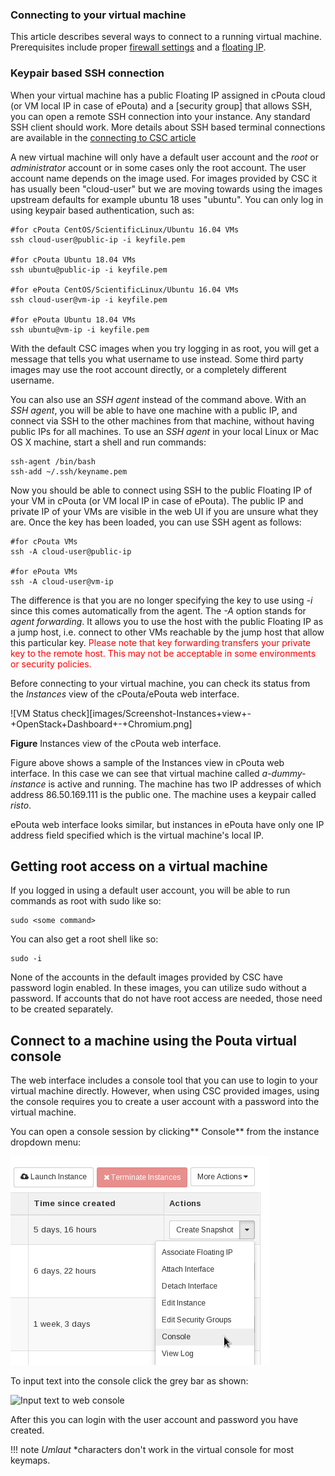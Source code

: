 ### Connecting to your virtual machine

This article describes several ways to connect to a running virtual machine.
Prerequisites include proper [firewall settings](launch-vm-from-web-gui#firewalls-and-security-groups)
and a [floating IP](launch-vm-from-web-gui#adding-a-public-ip-for-the-machine-in-cpouta).

### Keypair based SSH connection

When your virtual machine has a  public Floating IP assigned in cPouta
cloud (or VM local  IP in case of ePouta) and  a [security group] that
allows  SSH,  you   can  open  a  remote  SSH   connection  into  your
instance. Any standard SSH client  should work. More details about SSH
based terminal connections are  available in the [connecting to CSC article](../connections) 

A new  virtual machine will only  have a default user  account and the
*root*  or *administrator*  account or  in  some cases  only the  root
account. The user  account name depends on the image  used. For images
provided by  CSC it has  usually been  "cloud-user" but we  are moving
towards using the images upstream defaults  for example ubuntu 18 uses
"ubuntu". You can only log in using keypair based authentication, such
as:

    #for cPouta CentOS/ScientificLinux/Ubuntu 16.04 VMs
    ssh cloud-user@public-ip -i keyfile.pem

    #for cPouta Ubuntu 18.04 VMs
    ssh ubuntu@public-ip -i keyfile.pem

    #for ePouta CentOS/ScientificLinux/Ubuntu 16.04 VMs
    ssh cloud-user@vm-ip -i keyfile.pem

    #for ePouta Ubuntu 18.04 VMs
    ssh ubuntu@vm-ip -i keyfile.pem

With the default CSC images when you  try logging in as root, you will
get a message that tells you  what username to use instead. Some third
party  images may  use  the  root account  directly,  or a  completely
different username.

You can also use an *SSH agent*  instead of the command above. With an
*SSH agent*, you  will be able to  have one machine with  a public IP,
and connect via  SSH to the other machines from  that machine, without
having public  IPs for  all machines.  To use an  *SSH agent*  in your
local Linux or Mac OS X machine, start a shell and run commands:

    ssh-agent /bin/bash
    ssh-add ~/.ssh/keyname.pem

Now you should be able to connect  using SSH to the public Floating IP
of your VM in cPouta (or VM local IP in case of ePouta). The public IP
and private IP of your VMs are visible in the web UI if you are unsure
what they are. Once the key has  been loaded, you can use SSH agent as
follows: 

    #for cPouta VMs
    ssh -A cloud-user@public-ip

    #for ePouta VMs
    ssh -A cloud-user@vm-ip

The difference  is that you  are no  longer specifying the key  to use
using *-i*  since this  comes automatically from  the agent.  The *-A*
option stands  for *agent forwarding*. It  allows you to use  the host
with the public Floating IP as a  jump host, i.e. connect to other VMs
reachable  by the  jump host  that  allow this  particular key.  <span
style="color:#FF0000;">Please note that  key forwarding transfers your
private key  to the remote  host. This may  not be acceptable  in some
environments or security policies.</span>

Before connecting  to your virtual  machine, you can check  its status
from the *Instances* view of the cPouta/ePouta web interface.

![VM Status check][images/Screenshot-Instances+view+-+OpenStack+Dashboard+-+Chromium.png]

**Figure** Instances view of the cPouta web interface.

Figure above shows a  sample  of  the  Instances  view in  cPouta  web
interface.   In this  case  we  can see  that  virtual machine  called
*a-dummy-instance* is  active  and running.  The  machine  has two  IP
addresses  of  which address  86.50.169.111  is  the public  one.  The
machine uses a keypair called *risto*.

ePouta web interface looks similar, but  instances in ePouta have only
one IP  address field specified  which is the virtual  machine's local
IP.

## Getting root access on a virtual machine

If you logged in using a default user account, you will be able to run
commands as root with sudo like so:

    sudo <some command>

You can also get a root shell like so:

    sudo -i

None  of the  accounts  in the  default images  provided  by CSC  have
password login enabled. In these  images, you can utilize sudo without
a password.   If accounts  that do  not have  root access  are needed,
those need to be created separately.

## Connect to a machine using the Pouta virtual console

The web interface includes a console tool that you can use to login to
your  virtual  machine directly.   However,  when  using CSC  provided
images, using the console requires you to create a user account with a
password into the virtual machine.

You  can open  a  console  session  by  clicking** Console** from  the
instance dropdown menu:

![Open console in web GUI](images/console-button-horizon.png)

To input text into the console click the grey bar as shown:

![Input text to web console](Screenshot-Instance+Details+-+OpenStack+Dashboard+-+Chromium-1.png)

After this you  can login with the user account  and password you have
created.

!!! note
    *Umlaut* *characters don't work in the virtual console for most keymaps.
